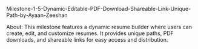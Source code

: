 
Milestone-1-5-Dynamic-Editable-PDF-Download-Shareable-Link-Unique-Path-by-Ayaan-Zeeshan

About:
This milestone features a dynamic resume builder where users can create, edit, and customize resumes. 
It provides unique paths, PDF downloads, and shareable links for easy access and distribution.
